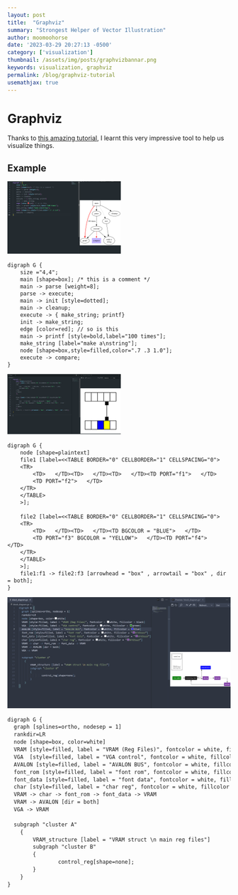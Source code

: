 ```yaml
---
layout: post
title:  "Graphviz"
summary: "Strongest Helper of Vector Illustration"
author: moomoohorse
date: '2023-03-29 20:27:13 -0500'
category: ['visualization']
thumbnail: /assets/img/posts/graphvizbannar.png
keywords: visualization, graphviz
permalink: /blog/graphviz-tutorial
usemathjax: true
---
```


# Graphviz

Thanks to [this amazing tutorial](https://www.graphviz.org/pdf/dotguide.pdf), I learnt this very impressive tool to help us visualize things.

## Example

<img src="..\assets\img\posts\graphviz1.png" alt="image-20230329202054534" style="zoom:25%;" />

```graphviz
digraph G {
    size ="4,4";
    main [shape=box]; /* this is a comment */
    main -> parse [weight=8];
    parse -> execute;
    main -> init [style=dotted];
    main -> cleanup;
    execute -> { make_string; printf}
    init -> make_string;
    edge [color=red]; // so is this
    main -> printf [style=bold,label="100 times"];
    make_string [label="make a\nstring"];
    node [shape=box,style=filled,color=".7 .3 1.0"];
    execute -> compare;
}
```



<img src="..\assets\img\posts\graphviz0.png" alt="image-20230329200748841" style="zoom: 25%;" />

```graphviz
digraph G {
    node [shape=plaintext]
    file1 [label=<<TABLE BORDER="0" CELLBORDER="1" CELLSPACING="0">
    <TR>
        <TD>   </TD><TD>   </TD><TD>   </TD><TD PORT="f1">   </TD>
        <TD PORT="f2">   </TD>
    </TR>
    </TABLE>
    >];

    file2 [label=<<TABLE BORDER="0" CELLBORDER="1" CELLSPACING="0">
    <TR>
        <TD>   </TD><TD>   </TD><TD BGCOLOR = "BLUE">   </TD>
        <TD PORT="f3" BGCOLOR = "YELLOW">   </TD><TD PORT="f4">   </TD>
    </TR>
    </TABLE>
    >];
    file1:f1 -> file2:f3 [arrowhead = "box" , arrowtail = "box" , dir = both];
}
```

![image-20230425181140674](..\assets\img\posts\graphvizblock.png)

```html
digraph G {
  graph [splines=ortho, nodesep = 1]
  rankdir=LR
  node [shape=box, color=white]
  VRAM [style=filled, label = "VRAM (Reg Files)", fontcolor = white, fillcolor = black] 
  VGA  [style=filled, label = "VGA control", fontcolor = white, fillcolor = green] 
  AVALON [style=filled, label = "AVALON BUS", fontcolor = white, fillcolor = blue] 
  font_rom [style=filled, label = "font rom", fontcolor = white, fillcolor = "#7d3aa3"] 
  font_data [style=filled, label = "font data", fontcolor = white, fillcolor = "#7d3aa3"] 
  char [style=filled, label = "char reg", fontcolor = white, fillcolor = "#7d3aa3"] 
  VRAM -> char -> font_rom -> font_data -> VRAM
  VRAM -> AVALON [dir = both]
  VGA -> VRAM

  subgraph "cluster A"
    {   
        VRAM_structure [label = "VRAM struct \n main reg files"]
        subgraph "cluster B"
        {
                control_reg[shape=none];
        }
    }
}
```

